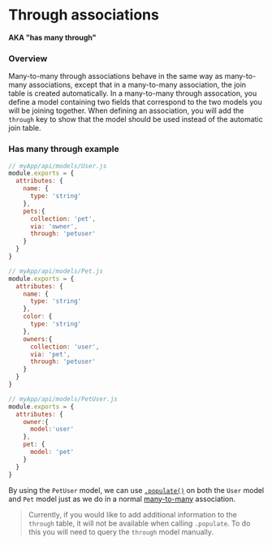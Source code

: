 # Through associations

**AKA "has many through"**

### Overview

Many-to-many through associations behave in the same way as many-to-many associations, except that in a many-to-many association, the join table is created automatically. In a many-to-many through assocation, you define a model containing two fields that correspond to the two models you will be joining together. When defining an association, you will add the `through` key to show that the model should be used instead of the automatic join table.

### Has many through example

```javascript
// myApp/api/models/User.js
module.exports = {
  attributes: {
    name: {
      type: 'string'
    },
    pets:{
      collection: 'pet',
      via: 'owner',
      through: 'petuser'
    }
  }
}
```

```javascript
// myApp/api/models/Pet.js
module.exports = {
  attributes: {
    name: {
      type: 'string'
    },
    color: {
      type: 'string'
    },
    owners:{
      collection: 'user',
      via: 'pet',
      through: 'petuser'
    }
  }
}
```

```javascript
// myApp/api/models/PetUser.js
module.exports = {
  attributes: {
    owner:{
      model:'user'
    },
    pet: {
      model: 'pet'
    }
  }
}
```

By using the `PetUser` model, we can use [`.populate()`](https://sailsjs.com/documentation/reference/waterline-orm/queries/populate) on both the `User` model and `Pet` model just as we do in a normal [many-to-many](https://sailsjs.com/documentation/concepts/models-and-orm/associations/many-to-many) association.

> Currently, if you would like to add additional information to the `through` table, it will not be available when calling `.populate`. To do this you will need to query the `through` model manually.



<docmeta name="displayName" value="Through associations">


